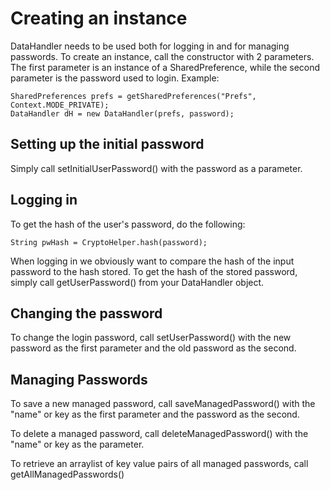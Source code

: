 # Creating an instance
DataHandler needs to be used both for logging in and for managing passwords. To create an instance, call the constructor with
2 parameters. The first parameter is an instance of a SharedPreference, while the second parameter is the password used to 
login. Example:

```
SharedPreferences prefs = getSharedPreferences("Prefs", Context.MODE_PRIVATE); 
DataHandler dH = new DataHandler(prefs, password);
```

## Setting up the initial password
Simply call setInitialUserPassword() with the password as a parameter.

## Logging in
To get the hash of the user's password, do the following:

```
String pwHash = CryptoHelper.hash(password);
```

When logging in we obviously want to compare the hash of the input password to the hash stored. To get the hash of the stored
password, simply call getUserPassword() from your DataHandler object.

## Changing the password
To change the login password, call setUserPassword() with the new password as the first parameter and the old password 
as the second.

## Managing Passwords

To save a new managed password, call saveManagedPassword() with the "name" or key as the first parameter and the password
as the second.

To delete a managed password, call deleteManagedPassword() with the "name" or key as the parameter.

To retrieve an arraylist of key value pairs of all managed passwords, call getAllManagedPasswords()
